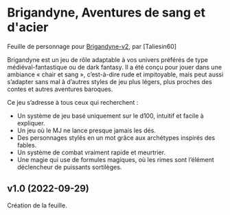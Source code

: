 # Brigandyne, Aventures de sang et d'acier

Feuille de personnage pour [Brigandyne-v2](https://brigandyne.wordpress.com/), par [Taliesin60]

Brigandyne est un jeu de rôle adaptable à vos univers préférés de type médiéval-fantastique ou de dark fantasy. Il a été conçu pour jouer dans une ambiance « chair et sang », c’est-à-dire rude et impitoyable, mais peut aussi s’adapter sans mal à d’autres styles de jeu plus légers, plus proches des contes et autres aventures baroques.  

Ce jeu s’adresse à tous ceux qui recherchent :
+ Un système de jeu basé uniquement sur le d100, intuitif et facile à expliquer.
+ Un jeu où le MJ ne lance presque jamais les dés.
+ Des personnages stylés en un mot grâce aux archétypes inspirés des fables.
+ Un système de combat vraiment rapide et meurtrier.
+ Une magie qui use de formules magiques, où les rimes sont l’élément déclencheur de puissants sortilèges.

## v1.0 (2022-09-29)

Création de la feuille.
